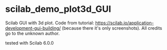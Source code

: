 # scilab_demo_plot3d_GUI
Scilab GUI with 3d plot. Code from tutorial: https://scilab.io/application-development-gui-building/ (because there it's only screenshots). All credits go to the unknown author.

tested with Scilab 6.0.0
